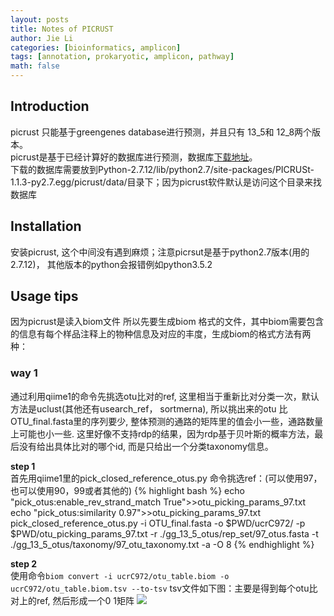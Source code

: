 ```yaml
---
layout: posts
title: Notes of PICRUST
author: Jie Li
categories: [bioinformatics, amplicon]
tags: [annotation, prokaryotic, amplicon, pathway]
math: false
---
```


## Introduction
picrust 只能基于greengenes database进行预测，并且只有 13_5和 12_8两个版本。  
picrust是基于已经计算好的数据库进行预测，数据库[下载地址](http://picrust.github.io/picrust/picrust_precalculated_files.html)。  
下载的数据库需要放到Python-2.7.12/lib/python2.7/site-packages/PICRUSt-1.1.3-py2.7.egg/picrust/data/目录下；因为picrust软件默认是访问这个目录来找数据库

## Installation
安装picrust, 这个中间没有遇到麻烦；注意picrsut是基于python2.7版本(用的2.7.12)， 其他版本的python会报错例如python3.5.2

## Usage tips
因为picrust是读入biom文件 所以先要生成biom 格式的文件，其中biom需要包含的信息有每个样品注释上的物种信息及对应的丰度，生成biom的格式方法有两种：

### way 1
通过利用qiime1的命令先挑选otu比对的ref, 这里相当于重新比对分类一次，默认方法是uclust(其他还有usearch_ref， sortmerna), 所以挑出来的otu 比OTU_final.fasta里的序列要少, 整体预测的通路的矩阵里的值会小一些，通路数量上可能也小一些. 这里好像不支持rdp的结果，因为rdp基于贝叶斯的概率方法，最后没有给出具体比对的哪个id, 而是只给出一个分类taxonomy信息。

**step 1**  
首先用qiime1里的pick_closed_reference_otus.py 命令挑选ref：(可以使用97，也可以使用90，99或者其他的)
{% highlight bash %}
echo "pick_otus:enable_rev_strand_match True">>otu_picking_params_97.txt
echo "pick_otus:similarity 0.97">>otu_picking_params_97.txt
pick_closed_reference_otus.py -i OTU_final.fasta -o $PWD/ucrC972/ -p $PWD/otu_picking_params_97.txt -r ./gg_13_5_otus/rep_set/97_otus.fasta -t ./gg_13_5_otus/taxonomy/97_otu_taxonomy.txt -a -O 8
{% endhighlight %}

**step 2**  
使用命令`biom convert -i ucrC972/otu_table.biom -o ucrC972/otu_table.biom.tsv --to-tsv`
tsv文件如下图：主要是得到每个otu比对上的ref, 然后形成一个0 1矩阵
![](/assets/_imgs/)
